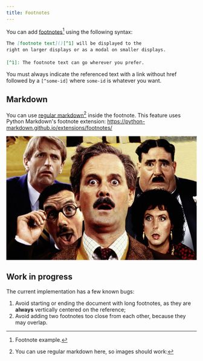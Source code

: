 ```yaml
---
title: Footnotes
---
```


You can add [footnotes]()[^1] using the following syntax:

[^1]: Footnote example.

```md
The [footnote text]()[^1] will be displayed to the
right on larger displays or as a modal on smaller displays.

[^1]: The footnote text can go wherever you prefer.
```

You must always indicate the referenced text with a link without href followed by a `[^some-id]` where `some-id` is whatever you want.

## Markdown

You can use [regular markdown]()[^2] inside the footnote. This feature uses Python Markdown's footnote extension: https://python-markdown.github.io/extensions/footnotes/

[^2]: You can use regular markdown here, so images should work:

![](./monty-python.jpg)

## Work in progress

The current implementation has a few known bugs:

1. Avoid starting or ending the document with long footnotes, as they are **always** vertically centered on the reference;
2. Avoid adding two footnotes too close from each other, because they may overlap.
